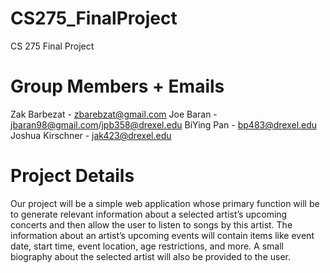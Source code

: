 # CS275_FinalProject
CS 275 Final Project

# Group Members + Emails
Zak Barbezat - zbarebzat@gmail.com
Joe Baran - jbaran98@gmail.com/jpb358@drexel.edu
BiYing Pan - bp483@drexel.edu
Joshua Kirschner - jak423@drexel.edu

# Project Details
Our project will be a simple web application whose primary function will be to generate relevant information about a selected artist’s upcoming concerts and then allow the user to listen to songs by this artist. The information about an artist’s upcoming events will contain items like event date, start time, event location, age restrictions, and more. A small biography about the selected artist will also be provided to the user.
